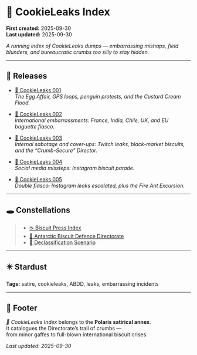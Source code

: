 # 🍪 CookieLeaks Index  

**First created:** 2025-09-30  
**Last updated:** 2025-09-30  

*A running index of CookieLeaks dumps — embarrassing mishaps, field blunders, and bureaucratic crumbs too silly to stay hidden.*  

---

## 📜 Releases  

- [🍪 CookieLeaks 001](./🍪_cookie_leaks_001.md)  
  *The Egg Affair, GPS loops, penguin protests, and the Custard Cream Flood.*  

- [🍪 CookieLeaks 002](./🍪_cookie_leaks_002.md)  
  *International embarrassments: France, India, Chile, UK, and EU baguette fiasco.*  

- [🍪 CookieLeaks 003](./🍪_cookie_leaks_003.md)  
  *Internal sabotage and cover-ups: Twitch leaks, black-market biscuits, and the “Crumb-Secure” Director.*  

- [🍪 CookieLeaks 004](./🍪_cookie_leaks_004.md)  
  *Social media missteps: Instagram biscuit parade.*  

- [🍪 CookieLeaks 005](./🍪_cookie_leaks_005.md)  
  *Double fiasco: Instagram leaks escalated, plus the Fire Ant Excursion.*  

---

## 🕳 Constellations  

> - [☕️ Biscuit Press Index](./☕️_biscuit_press_index.md)  
> - [🧊 Antarctic Biscuit Defence Directorate](./🧊_antarctic_biscuit_defence_directorate.md)  
> - [🥸 Declassification Scenario](./🥸_declassification_scenario.md)  

---

## ✴️ Stardust  

**Tags:** satire, cookieleaks, ABDD, leaks, embarrassing incidents  

---

## 🏮 Footer  

*🍪 CookieLeaks Index* belongs to the **Polaris satirical annex**.  
It catalogues the Directorate’s trail of crumbs —  
from minor gaffes to full-blown international biscuit crises.  

_Last updated: 2025-09-30_  
